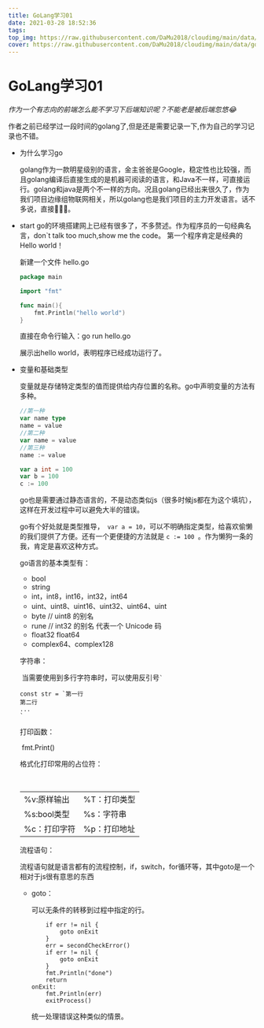 ```yaml
---
title: GoLang学习01
date: 2021-03-28 18:52:36
tags:
top_img: https://raw.githubusercontent.com/DaMu2018/cloudimg/main/data/%E7%8B%97%E7%8B%97.jpg
cover: https://raw.githubusercontent.com/DaMu2018/cloudimg/main/data/golang.png
---
```

# GoLang学习01

*作为一个有志向的前端怎么能不学习下后端知识呢？不能老是被后端忽悠😂*

​		作者之前已经学过一段时间的golang了,但是还是需要记录一下,作为自己的学习记录也不错。

- 为什么学习go

  golang作为一款明星级别的语言，金主爸爸是Google，稳定性也比较强，而且golang编译后直接生成的是机器可阅读的语言，和Java不一样，可直接运行。golang和java是两个不一样的方向。况且golang已经出来很久了，作为我们项目边缘组物联网相关，所以golang也是我们项目的主力开发语言。话不多说，直接🐛🐛🐛。

- start
  go的环境搭建网上已经有很多了，不多赘述。作为程序员的一句经典名言，don`t talk too much,show me the code。
  第一个程序肯定是经典的Hello world！

  新建一个文件 hello.go

  ```go
  package main
  
  import "fmt"
  
  func main(){
      fmt.Println("hello world")
  }
  
  ```

  直接在命令行输入：go run hello.go

  展示出hello world，表明程序已经成功运行了。

- 变量和基础类型

  变量就是存储特定类型的值而提供给内存位置的名称。go中声明变量的方法有多种。

  ```go
  //第一种
  var name type 
  name = value
  //第二种
  var name = value
  //第三种
  name := value
  
  var a int = 100
  var b = 100
  c := 100
  ```

  go也是需要通过静态语言的，不是动态类似js（很多时候js都在为这个填坑），这样在开发过程中可以避免大半的错误。

  go有个好处就是类型推导，``` var a = 10```，可以不明确指定类型，给喜欢偷懒的我们提供了方便。还有一个更便捷的方法就是 ```c := 100 ```。作为懒狗一条的我，肯定是喜欢这种方式。

  go语言的基本类型有：

  - bool
  - string
  - int，int8，int16，int32，int64
  - uint、uint8、uint16、uint32、uint64、uint
  - byte // uint8 的别名
  - rune // int32 的别名 代表一个 Unicode 码
  - float32 float64
  - complex64、complex128

  字符串：

  ​	当需要使用到多行字符串时，可以使用反引号``` ` ```

  ```
  const str = `第一行
  第二行
  ...
  `
  ```

  打印函数：

  ​	fmt.Print()

  格式化打印常用的占位符：

  ​	

  |              |              |
  | ------------ | ------------ |
  | %v:原样输出  | %T：打印类型 |
  | %s:bool类型  | %s：字符串   |
  | %c：打印字符 | %p：打印地址 |

  流程语句：

  ​		流程语句就是语言都有的流程控制，if，switch，for循环等，其中goto是一个相对于js很有意思的东西

  - goto：

    可以无条件的转移到过程中指定的行。

    ```
        if err != nil {
            goto onExit
        }
        err = secondCheckError()
        if err != nil {
            goto onExit
        }
        fmt.Println("done")
        return
    onExit:
        fmt.Println(err)
        exitProcess()
    ```

    统一处理错误这种类似的情景。

    

